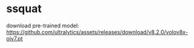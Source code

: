 # ssquat

download pre-trained model:
https://github.com/ultralytics/assets/releases/download/v8.2.0/yolov8x-oiv7.pt
